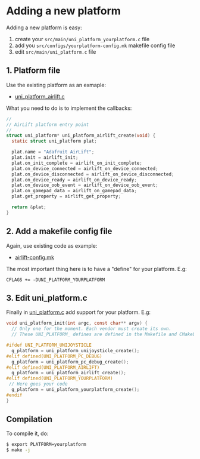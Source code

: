 # Adding a new platform

Adding a new platform is easy:

1. create your `src/main/uni_platform_yourplatform.c` file
2. add you `src/configs/yourplatform-config.mk` makefile config file
3. edit `src/main/uni_platform.c` file

## 1. Platform file

Use the existing platform as an exmaple:

* [uni_platform_airlift.c]

What you need to do is to implement the callbacks:

```c
//
// AirLift platform entry point
//
struct uni_platform* uni_platform_airlift_create(void) {
  static struct uni_platform plat;

  plat.name = "Adafruit AirLift";
  plat.init = airlift_init;
  plat.on_init_complete = airlift_on_init_complete;
  plat.on_device_connected = airlift_on_device_connected;
  plat.on_device_disconnected = airlift_on_device_disconnected;
  plat.on_device_ready = airlift_on_device_ready;
  plat.on_device_oob_event = airlift_on_device_oob_event;
  plat.on_gamepad_data = airlift_on_gamepad_data;
  plat.get_property = airlift_get_property;

  return &plat;
}

```

[uni_platform_airlift.c]: https://gitlab.com/ricardoquesada/bluepad32/-/blob/master/src/main/uni_platform_airlift.c

## 2. Add a makefile config file

Again, use existing code as example:

* [airlift-config.mk]

The most important thing here is to have a "define" for your platform. E.g:

```
CFLAGS += -DUNI_PLATFORM_YOURPLATFORM
```

[airlift-config.mk]: https://gitlab.com/ricardoquesada/bluepad32/-/blob/master/src/configs/airlift-config.mk

## 3. Edit uni_platform.c

Finally in [uni_platform.c] add support for your platform. E.g:

```c
void uni_platform_init(int argc, const char** argv) {
  // Only one for the moment. Each vendor must create its own.
  // These UNI_PLATFORM_ defines are defined in the Makefile and CMakeLists.txt

#ifdef UNI_PLATFORM_UNIJOYSTICLE
  g_platform = uni_platform_unijoysticle_create();
#elif defined(UNI_PLATFORM_PC_DEBUG)
  g_platform = uni_platform_pc_debug_create();
#elif defined(UNI_PLATFORM_AIRLIFT)
  g_platform = uni_platform_airlift_create();
#elif defined(UNI_PLATFORM_YOURPLATFORM)
 // Here goes your code
  g_platform = uni_platform_yourplatform_create();
#endif
}

```


[uni_platform.c]: https://gitlab.com/ricardoquesada/bluepad32/-/blob/master/src/main/uni_platform.c


## Compilation

To compile it, do:

```sh
$ export PLATFORM=yourplatform
$ make -j
```